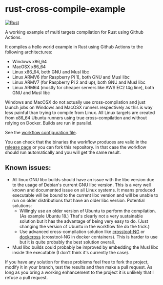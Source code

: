 
# rust-cross-compile-example

[![Rust](https://github.com/nicolas-van/rust-cross-compile-example/actions/workflows/rust.yml/badge.svg)](https://github.com/nicolas-van/rust-cross-compile-example/actions/workflows/rust.yml)

A working example of multi targets compilation for Rust using Github Actions.

It compiles a hello world example in Rust using Github Actions to the following architectures:

* Windows x86_64
* MacOSX x86_64
* Linux x86_64, both GNU and Musl libc
* Linux ARMV6 (for Raspberry Pi 1), both GNU and Musl libc
* Linux ARMV7 (for Raspberry Pi 2 and up), both GNU and Musl libc
* Linux ARM64 (mostly for cheaper servers like AWS EC2 t4g line), both GNU and Musl libc

Windows and MacOSX do not actually use cross-compilation and just launch jobs on Windows and MacOSX runners respectively as this is way less painful than trying to compile from Linux. All Linux targets are created from x86_64 Ubuntu runners using true cross-compilation and without relying on Docker. Builds are run in parallel.

See the [workflow configuration file](./.github/workflows/rust.yml).

You can check that the binaries the workflow produces are valid in the [release page](https://github.com/nicolas-van/rust-cross-compile-example/releases) or you can fork this repository. In that case the workflow should run automatically and you will get the same result.

## Known issues:

* All linux GNU libc builds should have an issue with the libc version due to the usage of Debian's current GNU libc version. This is a very well known and documented issue on all Linux systems. It means produced executable will be bound to the current libc version and will be unable to run on older distributions that have an older libc version. Potential solutions:
  * Willingly use an older version of Ubuntu to perform the compilation. (As example Ubuntu 18.) That's clearly not a very sustainable solution but it has the advantage of being very easy to do. (Just changing the version of Ubuntu in the workflow file do the trick.)
  * Use advanced cross-compilation solution like [crosstool-NG](https://crosstool-ng.github.io/) or [dockcross](https://github.com/dockcross/dockcross) (crosstool-NG in docker containers). This is harder to use but it is quite probably the best solution overall.
* Musl libc builds could probably be improved by embedding the Musl libc inside the executable (I don't think it's currently the case).

If you have any solution for these problems feel free to fork the project, modify it in your branch, test the results and then make a pull request. As long as you bring a working enhancement to the project it is unlikely that I refuse a pull request.

